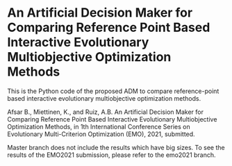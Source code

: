 # An Artificial Decision Maker for Comparing Reference Point Based Interactive Evolutionary Multiobjective Optimization Methods

This is the Python code of the proposed ADM to compare reference-point based interactive evolutionary multiobjective optimization methods. 


Afsar B., Miettinen, K., and Ruiz, A.B. An Artificial Decision Maker for Comparing Reference Point Based Interactive Evolutionary Multiobjective Optimization Methods, in 1th International Conference Series on Evolutionary Multi-Criterion Optimization (EMO), 2021, submitted.

Master branch does not include the results which have big sizes. 
To see the results of the EMO2021 submission, please refer to the emo2021 branch.
